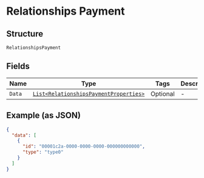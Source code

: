 
# Relationships Payment

## Structure

`RelationshipsPayment`

## Fields

| Name | Type | Tags | Description |
|  --- | --- | --- | --- |
| `Data` | [`List<RelationshipsPaymentProperties>`](../../doc/models/relationships-payment-properties.md) | Optional | - |

## Example (as JSON)

```json
{
  "data": [
    {
      "id": "00001c2a-0000-0000-0000-000000000000",
      "type": "type0"
    }
  ]
}
```

